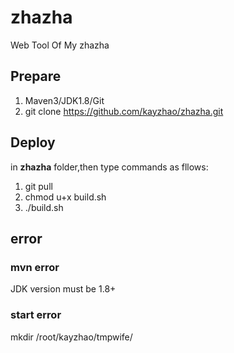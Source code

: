 # zhazha
Web Tool Of My zhazha

## Prepare
1. Maven3/JDK1.8/Git
2. git clone https://github.com/kayzhao/zhazha.git

## Deploy
in **zhazha** folder,then type commands as fllows:
1. git pull
2. chmod u+x build.sh
3. ./build.sh

## error

### mvn error
JDK version must be 1.8+

### start error
mkdir /root/kayzhao/tmpwife/

